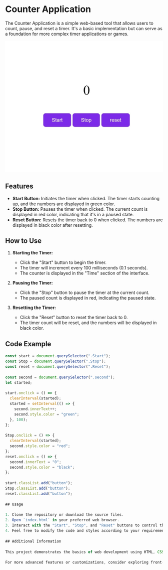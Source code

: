 # Counter Application

The Counter Application is a simple web-based tool that allows users to count, pause, and reset a timer. It's a basic implementation but can serve as a foundation for more complex timer applications or games.

![Preview](https://github.com/ebulfez21/Timer/blob/main/img/time.jpg)

## Features

- **Start Button:** Initiates the timer when clicked. The timer starts counting up, and the numbers are displayed in green color.
- **Stop Button:** Pauses the timer when clicked. The current count is displayed in red color, indicating that it's in a paused state.
- **Reset Button:** Resets the timer back to 0 when clicked. The numbers are displayed in black color after resetting.

## How to Use

1. **Starting the Timer:**

   - Click the "Start" button to begin the timer.
   - The timer will increment every 100 milliseconds (0.1 seconds).
   - The counter is displayed in the "Time" section of the interface.

2. **Pausing the Timer:**

   - Click the "Stop" button to pause the timer at the current count.
   - The paused count is displayed in red, indicating the paused state.

3. **Resetting the Timer:**
   - Click the "Reset" button to reset the timer back to 0.
   - The timer count will be reset, and the numbers will be displayed in black color.

## Code Example

```javascript
const start = document.querySelector(".Start");
const Stop = document.querySelector(".Stop");
const reset = document.querySelector(".Reset");

const second = document.querySelector(".second");
let started;

start.onclick = () => {
  clearInterval(started);
  started = setInterval(() => {
    second.innerText++;
    second.style.color = "green";
  }, 100);
};

Stop.onclick = () => {
  clearInterval(started);
  second.style.color = "red";
};
reset.onclick = () => {
  second.innerText = "0";
  second.style.color = "black";
};

start.classList.add("button");
Stop.classList.add("button");
reset.classList.add("button");

## Usage

1. Clone the repository or download the source files.
2. Open `index.html` in your preferred web browser.
3. Interact with the "Start", "Stop", and "Reset" buttons to control the timer.
4. Feel free to modify the code and styles according to your requirements.

## Additional Information

This project demonstrates the basics of web development using HTML, CSS, and JavaScript. It's a great starting point for beginners learning web technologies.

For more advanced features or customizations, consider exploring front-end frameworks like React.js or Vue.js to enhance the user experience.
```
